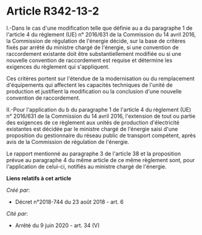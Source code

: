 # Article R342-13-2

I.-Dans le cas d'une modification telle que définie au a du paragraphe 1 de l'article 4 du règlement (UE) n° 2016/631 de la
Commission du 14 avril 2016, la Commission de régulation de l'énergie décide, sur la base de critères fixés par arrêté du
ministre chargé de l'énergie, si une convention de raccordement existante doit être substantiellement modifiée ou si une
nouvelle convention de raccordement est requise et détermine les exigences du règlement qui s'appliquent.

Ces critères portent sur l'étendue de la modernisation ou du remplacement d'équipements qui affectent les capacités
techniques de l'unité de production et justifient la modification ou la conclusion d'une nouvelle convention de raccordement.

II.-Pour l'application du b du paragraphe 1 de l'article 4 du règlement (UE) n° 2016/631 de la Commission du 14 avril 2016,
l'extension de tout ou partie des exigences de ce règlement aux unités de production d'électricité existantes est décidée par
le ministre chargé de l'énergie saisi d'une proposition du gestionnaire du réseau public de transport compétent, après avis
de la Commission de régulation de l'énergie.

Le rapport mentionné au paragraphe 3 de l'article 38 et la proposition prévue au paragraphe 4 du même article de ce même
règlement sont, pour l'application de celui-ci, notifiés au ministre chargé de l'énergie.

**Liens relatifs à cet article**

_Créé par_:

  - Décret n°2018-744 du 23 août 2018 - art. 6

_Cité par_:

  - Arrêté du 9 juin 2020 - art. 34 (V)
